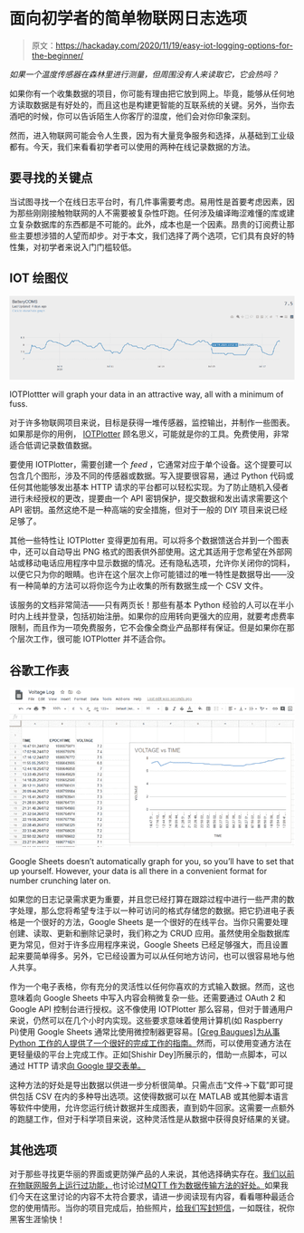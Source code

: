 # 面向初学者的简单物联网日志选项

> 原文：<https://hackaday.com/2020/11/19/easy-iot-logging-options-for-the-beginner/>

*如果一个温度传感器在森林里进行测量，但周围没有人来读取它，它会热吗？*

如果你有一个收集数据的项目，你可能有理由把它放到网上。毕竟，能够从任何地方读取数据是有好处的，而且这也是构建更智能的互联系统的关键。另外，当你去酒吧的时候，你可以告诉陌生人你客厅的湿度，他们会对你印象深刻。

然而，进入物联网可能会令人生畏，因为有大量竞争服务和选择，从基础到工业级都有。今天，我们来看看初学者可以使用的两种在线记录数据的方法。

## 要寻找的关键点

当试图寻找一个在线日志平台时，有几件事需要考虑。易用性是首要考虑因素，因为那些刚刚接触物联网的人不需要被复杂性吓跑。任何涉及编译晦涩难懂的库或建立复杂数据库的东西都是不可能的。此外，成本也是一个因素。昂贵的订阅费让那些主要想涉猎的人望而却步。对于本文，我们选择了两个选项，它们具有良好的特性集，对初学者来说入门门槛较低。

## IOT 绘图仪

![](img/40423f1f2b96a9ef95aa32813517971f.png)

IOTPlottter will graph your data in an attractive way, all with a minimum of fuss.

对于许多物联网项目来说，目标是获得一堆传感器，监控输出，并制作一些图表。如果那是你的用例， [IOTPlotter](http://iotplotter.com/) 顾名思义，可能就是你的工具。免费使用，非常适合低调记录数值数据。

要使用 IOTPlotter，需要创建一个 *feed* ，它通常对应于单个设备。这个提要可以包含几个图形，涉及不同的传感器或数据。写入提要很容易，通过 Python 代码或任何其他能够发出基本 HTTP 请求的平台都可以轻松实现。为了防止随机入侵者进行未经授权的更改，提要由一个 API 密钥保护，提交数据和发出请求需要这个 API 密钥。虽然这绝不是一种高端的安全措施，但对于一般的 DIY 项目来说已经足够了。

其他一些特性让 IOTPlotter 变得更加有用。可以将多个数据馈送合并到一个图表中，还可以自动导出 PNG 格式的图表供外部使用。这尤其适用于您希望在外部网站或移动电话应用程序中显示数据的情况。还有隐私选项，允许你关闭你的饲料，以便它只为你的眼睛。也许在这个层次上你可能错过的唯一特性是数据导出——没有一种简单的方法可以将你迄今为止收集的所有数据生成一个 CSV 文件。

该服务的文档非常简洁——只有两页长！那些有基本 Python 经验的人可以在半小时内上线并登录，包括初始注册。如果你的应用转向更强大的应用，就要考虑费率限制，而且作为一项免费服务，它不会像全商业产品那样有保证。但是如果你在那个层次工作，很可能 IOTPlotter 并不适合你。

## 谷歌工作表

![](img/fc3e2ef66efb8dc2cee4612c52313219.png)

Google Sheets doesn’t automatically graph for you, so you’ll have to set that up yourself. However, your data is all there in a convenient format for number crunching later on.

如果您的日志记录需求更为重要，并且您已经打算在跟踪过程中进行一些严肃的数字处理，那么您将希望专注于以一种可访问的格式存储您的数据。把它扔进电子表格是一个很好的方法，Google Sheets 是一个很好的在线平台。当你只需要处理创建、读取、更新和删除记录时，我们称之为 CRUD 应用。虽然使用全脂数据库更为常见，但对于许多应用程序来说，Google Sheets 已经足够强大，而且设置起来要简单得多。另外，它已经设置为可以从任何地方访问，也可以很容易地与他人共享。

作为一个电子表格，你有充分的灵活性以任何你喜欢的方式输入数据。然而，这也意味着向 Google Sheets 中写入内容会稍微复杂一些。还需要通过 OAuth 2 和 Google API 控制台进行授权。这不像使用 IOTPlotter 那么容易，但对于普通用户来说，仍然可以在几个小时内实现。这些要求意味着使用计算机(如 Raspberry Pi)使用 Google Sheets 通常比使用微控制器更容易。[[Greg Baugues]为从事 Python 工作的人提供了一个很好的完成工作的指南。](https://www.twilio.com/blog/2017/02/an-easy-way-to-read-and-write-to-a-google-spreadsheet-in-python.html)然而，可以使用变通方法在更轻量级的平台上完成工作。正如[Shishir Dey]所展示的，借助一点脚本，可以通过 HTTP 请求[向 Google 提交表单。](https://medium.com/@shishir_dey/upload-data-to-google-sheet-with-an-esp32-and-some-scripting-2d8b0ccbc833)

这种方法的好处是导出数据以供进一步分析很简单。只需点击“文件->下载”即可提供包括 CSV 在内的多种导出选项。这使得数据可以在 MATLAB 或其他脚本语言等软件中使用，允许您运行统计数据并生成图表，直到奶牛回家。这需要一点额外的跑腿工作，但对于科学项目来说，这种灵活性是从数据中获得良好结果的关键。

## 其他选项

对于那些寻找更华丽的界面或更防弹产品的人来说，其他选择确实存在。[我们以前在物联网服务上运行过功能，](https://hackaday.com/2017/10/31/review-iot-data-logging-services-with-mqtt/)也讨论过[MQTT 作为数据传输方法的好处。](https://hackaday.com/2016/05/09/minimal-mqtt-building-a-broker/)如果我们今天在这里讨论的内容不太符合要求，请进一步阅读现有内容，看看哪种最适合您的使用情形。当你的项目完成后，拍些照片，[给我们写封短信](http://hackaday.com/submit-a-tip)，一如既往，祝你黑客生涯愉快！